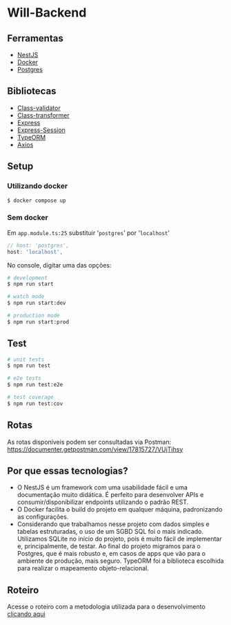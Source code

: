 # Will-Backend


## Ferramentas
- [NestJS](https://github.com/nestjs/nest)
- [Docker](https://github.com/docker)
- [Postgres](https://github.com/postgres)
  
## Bibliotecas
- [Class-validator](https://github.com/typestack/class-validator)
- [Class-transformer](https://github.com/typestack/class-transformer)
- [Express](https://github.com/expressjs/express)
- [Express-Session](https://github.com/expressjs/session)
- [TypeORM](https://github.com/typeorm/typeorm)
- [Axios](https://github.com/axios/axios/)
## Setup

### Utilizando docker
```
$ docker compose up
```
### Sem docker
Em `app.module.ts:25` substituir '`postgres`' por '`localhost`'

```ts
// host: 'postgres',
host: 'localhost',
```

No console, digitar uma das opções:
```bash
# development
$ npm run start

# watch mode
$ npm run start:dev

# production mode
$ npm run start:prod
```

## Test

```bash
# unit tests
$ npm run test

# e2e tests
$ npm run test:e2e

# test coverage
$ npm run test:cov
```

## Rotas
As rotas disponíveis podem ser consultadas via Postman: https://documenter.getpostman.com/view/17815727/VUjTihsy
## Por que essas tecnologias?

- O NestJS é um framework com uma usabilidade fácil e uma documentação muito didática. É perfeito para desenvolver APIs e consumir/disponibilizar endpoints utilizando o padrão REST.
- O Docker facilita o build do projeto em qualquer máquina, padronizando as configurações.
- Considerando que trabalhamos nesse projeto com dados simples e tabelas estruturadas, o uso de um SGBD SQL foi o mais indicado. Utilizamos SQLite no início do projeto, pois é muito fácil de implementar e, principalmente, de testar. Ao final do projeto migramos para o Postgres, que é mais robusto e, em casos de apps que vão para o ambiente de produção, mais seguro. TypeORM foi a biblioteca escolhida para realizar o mapeamento objeto-relacional.

## Roteiro

Acesse o roteiro com a metodologia utilizada para o desenvolvimento [clicando aqui](https://github.com/majutre/will-backend/blob/master/ROTEIRO.md)
